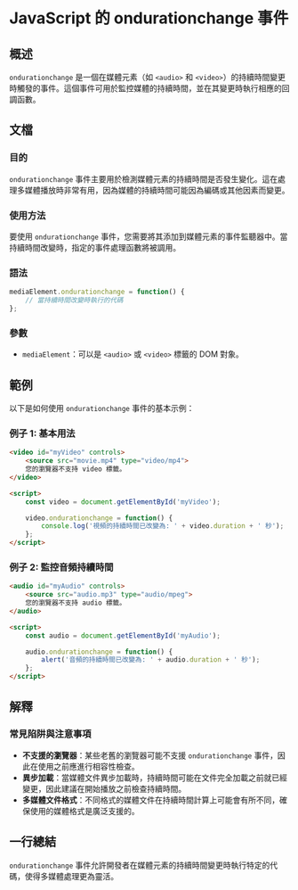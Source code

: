 <!--
Meta Description: # JavaScript 的 ondurationchange 事件 ## 概述 `ondurationchange` 是一個在媒體元素（如 `<audio>` 和 `<video>`）的持續時間變更時觸發的事件。這個事件可用於監控媒體的持續時間，並在其變更時執行相應的回調函數。 ## 文檔 ###...
Meta Keywords: ondurationchange, audio, video, script, function
-->

# JavaScript 的 ondurationchange 事件

## 概述
`ondurationchange` 是一個在媒體元素（如 `<audio>` 和 `<video>`）的持續時間變更時觸發的事件。這個事件可用於監控媒體的持續時間，並在其變更時執行相應的回調函數。

## 文檔
### 目的
`ondurationchange` 事件主要用於檢測媒體元素的持續時間是否發生變化。這在處理多媒體播放時非常有用，因為媒體的持續時間可能因為編碼或其他因素而變更。

### 使用方法
要使用 `ondurationchange` 事件，您需要將其添加到媒體元素的事件監聽器中。當持續時間改變時，指定的事件處理函數將被調用。

### 語法
```javascript
mediaElement.ondurationchange = function() {
    // 當持續時間改變時執行的代碼
};
```

### 參數
- `mediaElement`：可以是 `<audio>` 或 `<video>` 標籤的 DOM 對象。

## 範例
以下是如何使用 `ondurationchange` 事件的基本示例：

### 例子 1: 基本用法
```html
<video id="myVideo" controls>
    <source src="movie.mp4" type="video/mp4">
    您的瀏覽器不支持 video 標籤。
</video>

<script>
    const video = document.getElementById('myVideo');

    video.ondurationchange = function() {
        console.log('視頻的持續時間已改變為: ' + video.duration + ' 秒');
    };
</script>
```

### 例子 2: 監控音頻持續時間
```html
<audio id="myAudio" controls>
    <source src="audio.mp3" type="audio/mpeg">
    您的瀏覽器不支持 audio 標籤。
</audio>

<script>
    const audio = document.getElementById('myAudio');

    audio.ondurationchange = function() {
        alert('音頻的持續時間已改變為: ' + audio.duration + ' 秒');
    };
</script>
```

## 解釋
### 常見陷阱與注意事項
- **不支援的瀏覽器**：某些老舊的瀏覽器可能不支援 `ondurationchange` 事件，因此在使用之前應進行相容性檢查。
- **異步加載**：當媒體文件異步加載時，持續時間可能在文件完全加載之前就已經變更，因此建議在開始播放之前檢查持續時間。
- **多媒體文件格式**：不同格式的媒體文件在持續時間計算上可能會有所不同，確保使用的媒體格式是廣泛支援的。

## 一行總結
`ondurationchange` 事件允許開發者在媒體元素的持續時間變更時執行特定的代碼，使得多媒體處理更為靈活。